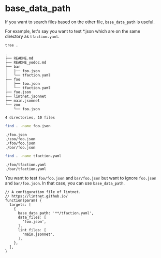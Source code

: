 # base_data_path

If you want to search files based on the other file, `base_data_path` is useful.

For example, let's say you want to test *.json which are on the same directory as `tfaction.yaml`.

```sh
tree .
```
```
.
├── README.md
├── README_yodoc.md
├── bar
│   ├── foo.json
│   └── tfaction.yaml
├── foo
│   ├── foo.json
│   └── tfaction.yaml
├── foo.json
├── lintnet.jsonnet
├── main.jsonnet
└── zoo
    └── foo.json

4 directories, 10 files
```
```sh
find . -name foo.json
```
```
./foo.json
./zoo/foo.json
./foo/foo.json
./bar/foo.json
```
```sh
find . -name tfaction.yaml
```
```
./foo/tfaction.yaml
./bar/tfaction.yaml
```

You want to test `foo/foo.json` and `bar/foo.json` but want to ignore `foo.json` and `bar/foo.json`.
In that case, you can use `base_data_path`.

```jsonnet
// A configuration file of lintnet.
// https://lintnet.github.io/
function(param) {
  targets: [
    {
      base_data_path: '**/tfaction.yaml',
      data_files: [
        'foo.json',
      ],
      lint_files: [
        'main.jsonnet',
      ],
    },
  ],
}
```

<!-- This file is generated by yodoc.
https://github.com/suzuki-shunsuke/yodoc
Please don't edit this code comment because yodoc depends on this code comment.
-->
